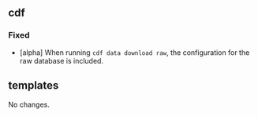 ## cdf 

### Fixed

- [alpha] When running `cdf data download raw`, the configuration for
the raw database is included.

## templates

No changes.